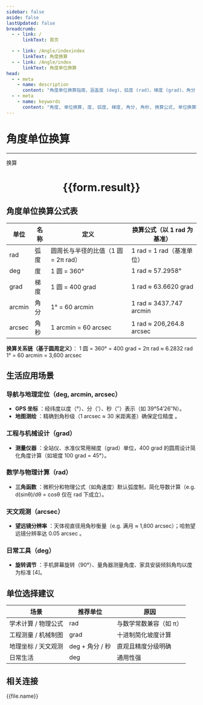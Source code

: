 ```yaml
---
sidebar: false
aside: false
lastUpdated: false
breadcrumb:
  - - link: /
      linkText: 首页

  - - link: /Angle/indexindex
      linkText: 角度换算
  - - link: /Angle/index
      linkText: 角度单位换算
head:
  - - meta
    - name: description
      content: "角度单位换算指南，涵盖度 (deg)、弧度 (rad)、梯度 (grad)、角分 (arcmin)、角秒 (arcsec) 的详细换算公式与说明。"
  - - meta
    - name: keywords
      content: "角度, 单位换算, 度, 弧度, 梯度, 角分, 角秒, 换算公式, 单位换算指南"  
---
```

# 角度单位换算
---
<script setup>
import { onMounted, reactive, inject ,ref  } from 'vue'
import { NButton,NForm ,NFormItem,NInput,NInputNumber,NSelect,NCard,useMessage ,NGrid ,NGi } from 'naive-ui'
import { defineClientComponent } from 'vitepress'
import { Angle } from '../../files';
const convert = inject('convert')
const options =  [
  { "label": "度", "value": "deg" },
  { "label": "弧度", "value": "rad" },
  { "label": "梯度", "value": "grad" },
  { "label": "角分", "value": "arcmin" },
  { "label": "角秒", "value": "arcsec" }
];
const formRef = ref(null);
const rules = {
  number:{
    required: true,
    type: 'number',
    trigger: "blur",
    message: '请输入数字'
  },
  to:{
    required: true,
    trigger: "select",
    message: '请选择转换单位'
  },
  from:{
    required: true,
    trigger: "select",
    message: '请选择原始单位'
  }
}
const form = reactive({
  number:null,
  to:'',
  from:'',
  result:'',
  title:'面积单位换算',
})
const convertHandler = (e) => {
   e.preventDefault();
  formRef.value?.validate((errors)=>{
    if (!errors) {
      form.result = `${form.number}${form.from} = ${convert(form.number).from(form.from).to(form.to)}${form.to}`
    }
  })
}
</script>

<n-form size="large" :model="form" ref='formRef' :rules="rules">
  <n-form-item label="数值"  path="number">
    <n-input-number size="large" style="width:100%" :min="0" v-model:value="form.number"   placeholder="请输入要换算的数值" />
  </n-form-item>
  <n-form-item label="从" path="from">
    <n-select  size="large" :options="options" v-model:value="form.from" placeholder="请选择原始单位" />
  </n-form-item>
  <n-form-item label="到" path="to">
    <n-select  size="large" :options="options" v-model:value="form.to" placeholder="请选择换算单位" />
  </n-form-item>
  <n-form-item>
    <n-button type="info" style="width:100%" @click="convertHandler">换算</n-button>
  </n-form-item>
</n-form>
<n-card  embedded :bordered="false" hoverable>
  <div  style="text-align:center">
    <h1>{{form.result}}</h1>
  </div>
</n-card>

## 角度单位换算公式表

单位 | 名称 | 定义 | 换算公式（以 1 rad 为基准）
---|---|---|---
rad | 弧度 | 圆周长与半径的比值（1 圆 = 2π rad） | 1 rad = 1 rad（基准单位）
deg | 度 | 1 圆 = 360° | 1 rad ≈ 57.2958°
grad | 梯度 | 1 圆 = 400 grad | 1 rad ≈ 63.6620 grad
arcmin | 角分 | 1° = 60 arcmin | 1 rad ≈ 3437.747 arcmin
arcsec | 角秒 | 1 arcmin = 60 arcsec | 1 rad ≈ 206,264.8 arcsec

**换算关系链（基于圆周定义）**：
1 圆 = 360° = 400 grad = 2π rad ≈ 6.2832 rad 
1° = 60 arcmin = 3,600 arcsec 

## 生活应用场景

### 导航与地理定位（deg, arcmin, arcsec）

  * **GPS 坐标** ：经纬度以度（°）、分（′）、秒（″）表示（如 39°54′26″N）。
  * **地图测绘** ：精确到角秒级（1 arcsec ≈ 30 米距离差）确保定位精度 。

### 工程与机械设计（grad）

  * **测量仪器** ：全站仪、水准仪常用梯度（grad）单位，400 grad 的圆周设计简化角度计算（如坡度 100 grad = 45°）。

### 数学与物理计算（rad）

  * **三角函数** ：微积分和物理公式（如角速度）默认弧度制，简化导数计算（e.g. d(sinθ)/dθ = cosθ 仅在 rad 下成立）。

### 天文观测（arcsec）

  * **望远镜分辨率** ：天体视直径用角秒衡量（e.g. 满月 ≈ 1,800 arcsec）；哈勃望远镜分辨率达 0.05 arcsec 。

### 日常工具（deg）

  * **旋转调节** ：手机屏幕旋转（90°）、量角器测量角度、家具安装倾斜角均以度为标准 [4]。

## 单位选择建议

场景 | 推荐单位 | 原因
---|---|---
学术计算 / 物理公式 | rad | 与数学常数兼容（如 π）
工程测量 / 机械制图 | grad | 十进制简化坡度计算
地理坐标 / 天文观测 | deg + 角分 / 秒 | 直观且精度分级明确
日常生活 | deg | 通用性强

## 相关连接
<n-grid x-gap="12" :cols="2">
  <n-gi v-for="(file, index) in Angle" :key="index">
    <n-button
      text
      tag="a"
      :href="file.path"
      type="info"
    >
      {{file.name}}
    </n-button>
  </n-gi>
</n-grid>